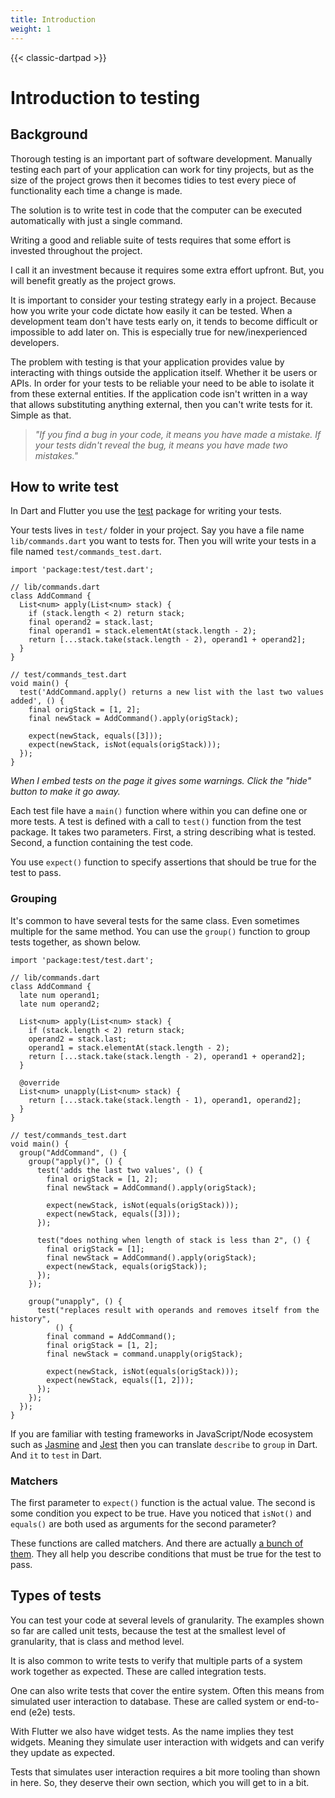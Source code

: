 ```yaml
---
title: Introduction
weight: 1
---
```


{{< classic-dartpad >}}

# Introduction to testing

## Background

Thorough testing is an important part of software development.
Manually testing each part of your application can work for tiny projects, but
as the size of the project grows then it becomes tidies to test every piece of functionality each time a change is made.

<script src="https://unpkg.com/@dotlottie/player-component@2.7.12/dist/dotlottie-player.mjs" type="module"></script><dotlottie-player src="https://lottie.host/b3cfed52-1978-447c-a620-cca17590b5c8/WhfOde4csu.lottie" background="transparent" speed="1" style="width: 300px; height: 300px" direction="1" playMode="normal" loop controls autoplay></dotlottie-player>

The solution is to write test in code that the computer can be executed
automatically with just a single command.

Writing a good and reliable suite of tests requires that some effort is
invested throughout the project.

I call it an investment because it requires some extra effort upfront.
But, you will benefit greatly as the project grows.

It is important to consider your testing strategy early in a project.
Because how you write your code dictate how easily it can be tested.
When a development team don't have tests early on, it tends to become difficult
or impossible to add later on.
This is especially true for new/inexperienced developers.

The problem with testing is that your application provides value by interacting
with things outside the application itself.
Whether it be users or APIs.
In order for your tests to be reliable your need to be able to isolate it from
these external entities.
If the application code isn't written in a way that allows substituting
anything external, then you can't write tests for it.
Simple as that.

> _"If you find a bug in your code, it means you have made a mistake. If your
> tests didn't reveal the bug, it means you have made two mistakes."_

## How to write test

In Dart and Flutter you use the [test](https://pub.dev/packages/test) package
for writing your tests.

Your tests lives in `test/` folder in your project.
Say you have a file name `lib/commands.dart` you want to tests for.
Then you will write your tests in a file named `test/commands_test.dart`.

```run-dartpad:theme-dark:mode-dart:run-false:width-100%:height-500px
import 'package:test/test.dart';

// lib/commands.dart
class AddCommand {
  List<num> apply(List<num> stack) {
    if (stack.length < 2) return stack;
    final operand2 = stack.last;
    final operand1 = stack.elementAt(stack.length - 2);
    return [...stack.take(stack.length - 2), operand1 + operand2];
  }
}

// test/commands_test.dart
void main() {
  test('AddCommand.apply() returns a new list with the last two values added', () {
    final origStack = [1, 2];
    final newStack = AddCommand().apply(origStack);

    expect(newStack, equals([3]));
    expect(newStack, isNot(equals(origStack)));
  });
}
```

_When I embed tests on the page it gives some warnings.
Click the "hide" button to make it go away._

Each test file have a `main()` function where within you can define one or more
tests.
A test is defined with a call to `test()` function from the test package.
It takes two parameters.
First, a string describing what is tested.
Second, a function containing the test code.

You use `expect()` function to specify assertions that should be true for the
test to pass.

### Grouping

It's common to have several tests for the same class.
Even sometimes multiple for the same method.
You can use the `group()` function to group tests together, as shown below.

```run-dartpad:theme-dark:mode-dart:run-false:width-100%:height-720px
import 'package:test/test.dart';

// lib/commands.dart
class AddCommand {
  late num operand1;
  late num operand2;

  List<num> apply(List<num> stack) {
    if (stack.length < 2) return stack;
    operand2 = stack.last;
    operand1 = stack.elementAt(stack.length - 2);
    return [...stack.take(stack.length - 2), operand1 + operand2];
  }

  @override
  List<num> unapply(List<num> stack) {
    return [...stack.take(stack.length - 1), operand1, operand2];
  }
}

// test/commands_test.dart
void main() {
  group("AddCommand", () {
    group("apply()", () {
      test('adds the last two values', () {
        final origStack = [1, 2];
        final newStack = AddCommand().apply(origStack);

        expect(newStack, isNot(equals(origStack)));
        expect(newStack, equals([3]));
      });

      test("does nothing when length of stack is less than 2", () {
        final origStack = [1];
        final newStack = AddCommand().apply(origStack);
        expect(newStack, equals(origStack));
      });
    });

    group("unapply", () {
      test("replaces result with operands and removes itself from the history",
          () {
        final command = AddCommand();
        final origStack = [1, 2];
        final newStack = command.unapply(origStack);

        expect(newStack, isNot(equals(origStack)));
        expect(newStack, equals([1, 2]));
      });
    });
  });
}
```

If you are familiar with testing frameworks in JavaScript/Node ecosystem such
as [Jasmine](https://jasmine.github.io/) and [Jest](https://jestjs.io/) then
you can translate `describe` to `group` in Dart.
And `it` to `test` in Dart.

### Matchers

The first parameter to `expect()` function is the actual value.
The second is some condition you expect to be true.
Have you noticed that `isNot()` and `equals()` are both used as arguments for
the second parameter?

These functions are called matchers.
And there are actually [a bunch of
them](https://pub.dev/documentation/matcher/latest/matcher/).
They all help you describe conditions that must be true for the test to pass.

## Types of tests

You can test your code at several levels of granularity.
The examples shown so far are called unit tests, because the test at the
smallest level of granularity, that is class and method level.

It is also common to write tests to verify that multiple parts of a system work
together as expected.
These are called integration tests.

One can also write tests that cover the entire system.
Often this means from simulated user interaction to database.
These are called system or end-to-end (e2e) tests.

With Flutter we also have widget tests.
As the name implies they test widgets.
Meaning they simulate user interaction with widgets and can verify they update
as expected.

Tests that simulates user interaction requires a bit more tooling than shown in
here.
So, they deserve their own section, which you will get to in a bit.
